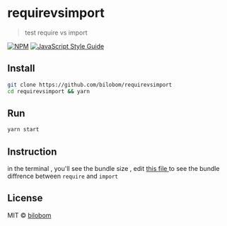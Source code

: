 # requirevsimport

> test require vs import

[![NPM](https://img.shields.io/npm/v/requirevsimport.svg)](https://www.npmjs.com/package/requirevsimport) [![JavaScript Style Guide](https://img.shields.io/badge/code_style-standard-brightgreen.svg)](https://standardjs.com)

## Install

```bash
git clone https://github.com/bilobom/requirevsimport
cd requirevsimport && yarn 

```

## Run

```bash
yarn start

```

## Instruction

in the terminal , you'll see the bundle size , edit [this file ](https://github.com/bilobom/requirevsimport/blob/main/src/index.js) to see the bundle diffrence between `require` and `import`

## License

MIT © [bilobom](https://github.com/bilobom)
